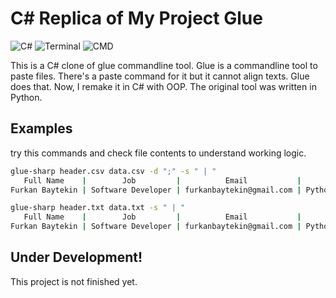 # C# Replica of My Project Glue 

![C#](https://shields.io/badge/C%23-239120?logo=csharp&logoColor=white&style=for-the-badge)
![Terminal](https://shields.io/badge/Terminal_Tool-241F31?logo=gnometerminal&logoColor=white&style=for-the-badge)
![CMD](https://shields.io/badge/CMD_Tool-4D4D4D?logo=windowsterminal&logoColor=white&style=for-the-badge)

This is a C# clone of glue commandline tool. Glue is a commandline tool to paste files.
There's a paste command for it but it cannot align texts. Glue does that. Now, I remake
it in C# with OOP. The original tool was written in Python.

## Examples

try this commands and check file contents to understand working logic.

```sh
glue-sharp header.csv data.csv -d ";" -s " | "
   Full Name    |        Job         |          Email           |       Languages       
Furkan Baytekin | Software Developer | furkanbaytekin@gmail.com | Python, JavaScript, C#
```

```sh
glue-sharp header.txt data.txt -s " | "
   Full Name    |        Job         |          Email           |       Languages       
Furkan Baytekin | Software Developer | furkanbaytekin@gmail.com | Python, JavaScript, C#
```

## Under Development!

This project is not finished yet.